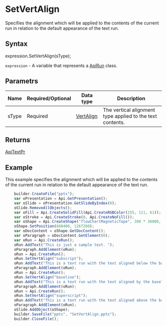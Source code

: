 # SetVertAlign

Specifies the alignment which will be applied to the contents of the current run in relation to the default appearance of the text run.

## Syntax

expression.SetVertAlign(sType);

`expression` - A variable that represents a [ApiRun](../ApiRun.md) class.

## Parametrs

| **Name** | **Required/Optional** | **Data type** | **Description** |
| ------------- | ------------- | ------------- | ------------- |
| sType | Required | [VertAlign](../../../Enumerations/VertAlign.md) | The vertical alignment type applied to the text contents. |

## Returns

[ApiTextPr](../../ApiTextPr/ApiTextPr.md)

## Example

This example specifies the alignment which will be applied to the contents of the current run in relation to the default appearance of the text run.

```javascript
	builder.CreateFile("pptx");
	var oPresentation = Api.GetPresentation();
	var oSlide = oPresentation.GetSlideByIndex(0);
	oSlide.RemoveAllObjects();
	var oFill = Api.CreateSolidFill(Api.CreateRGBColor(255, 111, 61));
	var oStroke = Api.CreateStroke(0, Api.CreateNoFill());
	var oShape = Api.CreateShape("flowChartMagneticTape", 300 * 36000, 130 * 36000, oFill, oStroke);
	oShape.SetPosition(608400, 1267200);
	var oDocContent = oShape.GetDocContent();
	var oParagraph = oDocContent.GetElement(0);
	var oRun = Api.CreateRun();
	oRun.AddText("This is just a sample text. ");
	oParagraph.AddElement(oRun);
	oRun = Api.CreateRun();
	oRun.SetVertAlign("subscript");
	oRun.AddText("This is a text run with the text aligned below the baseline vertically. ");
	oParagraph.AddElement(oRun);
	oRun = Api.CreateRun();
	oRun.SetVertAlign("baseline");
	oRun.AddText("This is a text run with the text aligned by the baseline vertically. ");
	oParagraph.AddElement(oRun);
	oRun = Api.CreateRun();
	oRun.SetVertAlign("superscript");
	oRun.AddText("This is a text run with the text aligned above the baseline vertically.");
	oParagraph.AddElement(oRun);
	oSlide.AddObject(oShape);
	builder.SaveFile("pptx", "SetVertAlign.pptx");
	builder.CloseFile();
```